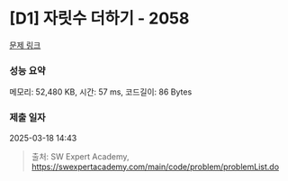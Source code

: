 # [D1] 자릿수 더하기 - 2058 

[문제 링크](https://swexpertacademy.com/main/code/problem/problemDetail.do?contestProbId=AV5QPRjqA10DFAUq) 

### 성능 요약

메모리: 52,480 KB, 시간: 57 ms, 코드길이: 86 Bytes

### 제출 일자

2025-03-18 14:43



> 출처: SW Expert Academy, https://swexpertacademy.com/main/code/problem/problemList.do